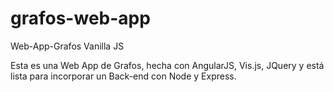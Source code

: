 # grafos-web-app
Web-App-Grafos Vanilla JS

Esta es una Web App de Grafos, hecha con AngularJS, Vis.js, JQuery y está lista para incorporar un Back-end con Node y Express.
